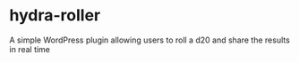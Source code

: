 # hydra-roller
A simple WordPress plugin allowing users to roll a d20 and share the results in real time
